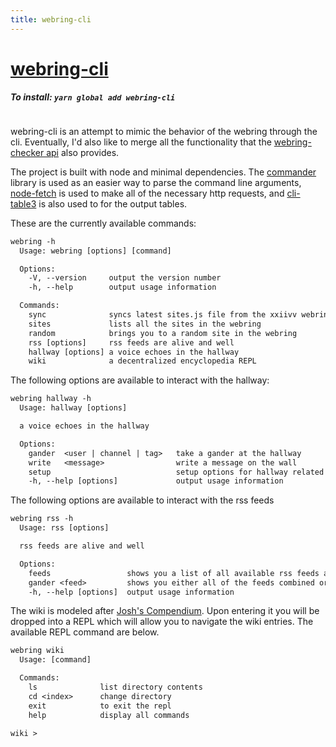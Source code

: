 ```yaml
---
title: webring-cli
---
```


# [webring-cli](https://github.com/ckipp01/webring-cli)

##### To install: `yarn global add webring-cli`

```scala mdoc:percentages:webring-cli
```

webring-cli is an attempt to mimic the behavior of the webring through the cli.
Eventually, I'd also like to merge all the functionality that the
[webring-checker api](webring-checker.html) also provides.

The project is built with node and minimal dependencies. The
[commander](https://github.com/tj/commander.js) library is used as an easier way
to parse the command line arguments,
[node-fetch](https://github.com/bitinn/node-fetch) is used to make all of the
necessary http requests, and
[cli-table3](https://github.com/cli-table/cli-table3) is also used to for the
output tables.

These are the currently available commands:

```txt
webring -h
  Usage: webring [options] [command]

  Options:
    -V, --version     output the version number
    -h, --help        output usage information

  Commands:
    sync              syncs latest sites.js file from the xxiivv webring and cache's wikis
    sites             lists all the sites in the webring
    random            brings you to a random site in the webring
    rss [options]     rss feeds are alive and well
    hallway [options] a voice echoes in the hallway
    wiki              a decentralized encyclopedia REPL
```

The following options are available to interact with the hallway:

```txt
webring hallway -h
  Usage: hallway [options]

  a voice echoes in the hallway

  Options:
    gander  <user | channel | tag>   take a gander at the hallway
    write   <message>                write a message on the wall
    setup                            setup options for hallway related settings
    -h, --help [options]             output usage information
```

The following options are available to interact with the rss feeds

```txt
webring rss -h
  Usage: rss [options]

  rss feeds are alive and well

  Options:
    feeds                 shows you a list of all available rss feeds and their authors
    gander <feed>         shows you either all of the feeds combined or a specific feed
    -h, --help [options]  output usage information
```

The wiki is modeled after [Josh's Compendium](https://gitlab.com/jrc03c/compendium).
Upon entering it you will be dropped into a REPL which will allow you to
navigate the wiki entries. The available REPL command are below.

```txt
webring wiki
  Usage: [command]

  Commands:
    ls              list directory contents
    cd <index>      change directory
    exit            to exit the repl
    help            display all commands

wiki >
```

```scala mdoc:tags:webring-cli
```
